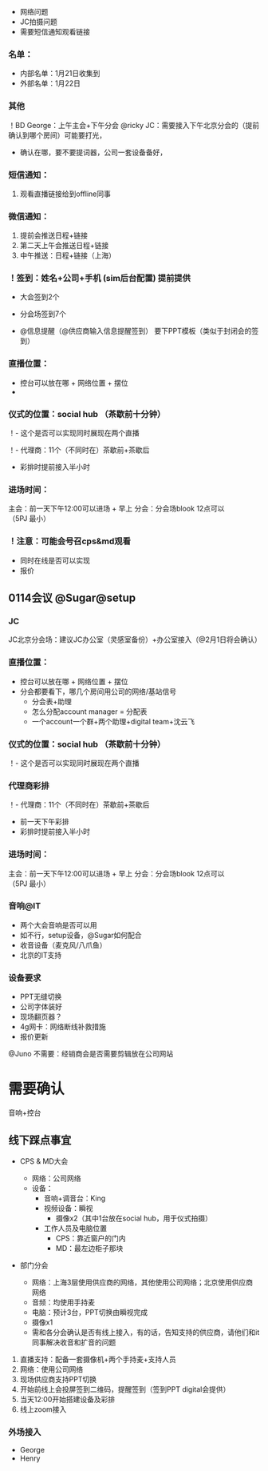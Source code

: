 - 网络问题
- JC拍摄问题
- 需要短信通知观看链接


### 名单：
- 内部名单：1月21日收集到
- 外部名单：1月22日

### 其他
！BD George：上午主会+下午分会 @ricky
JC：需要接入下午北京分会的（提前确认到哪个房间）可能要打光，
  - 确认在哪，要不要提词器，公司一套设备备好，

### 短信通知：
1.  观看直播链接给到offline同事


### 微信通知：
1. 提前会推送日程+链接
2. 第二天上午会推送日程+链接
3. 中午推送：日程+链接（上海）


### ！签到：姓名+公司+手机   (sim后台配置) 提前提供
- 大会签到2个
- 分会场签到7个

- @信息提醒（@供应商输入信息提醒签到）
要下PPT模板（类似于封闭会的签到）

### 直播位置：
- 控台可以放在哪 + 网络位置 + 摆位 
-

### 仪式的位置：social hub （茶歇前十分钟）
！- 这个是否可以实现同时展现在两个直播

！- 代理商：11个（不同时在）茶歇前+茶歇后
- 彩排时提前接入半小时


### 进场时间：
主会：前一天下午12:00可以进场 + 早上
分会：分会场blook 12点可以   
（5PJ 最小）

### ！注意：可能会号召cps&md观看 
- 同时在线是否可以实现
- 报价



## 0114会议 @Sugar@setup

### JC
JC北京分会场：建议JC办公室（灵感室备份）+办公室接入（@2月1日将会确认）

### 直播位置：
- 控台可以放在哪 + 网络位置 + 摆位 
- 分会都要看下，哪几个房间用公司的网络/基站信号
  - 分会表+助理
  - 怎么分配account manager = 分配表
  - 一个account一个群+两个助理+digital team+沈云飞

### 仪式的位置：social hub （茶歇前十分钟）
！- 这个是否可以实现同时展现在两个直播


### 代理商彩排
！- 代理商：11个（不同时在）茶歇前+茶歇后
- 前一天下午彩排
- 彩排时提前接入半小时

### 进场时间：
主会：前一天下午12:00可以进场 + 早上
分会：分会场blook 12点可以   
（5PJ 最小）

### 音响@IT
- 两个大会音响是否可以用
- 如不行，setup设备，@Sugar如何配合
- 收音设备（麦克风/八爪鱼）
- 北京的IT支持

### 设备要求
- PPT无缝切换
- 公司字体装好
- 现场翻页器？
- 4g网卡：网络断线补救措施
- 报价更新


@Juno
不需要：经销商会是否需要剪辑放在公司网站


# 需要确认
音响+控台



## 线下踩点事宜

- CPS & MD大会
  - 网络：公司网络
  - 设备：
    - 音响+调音台：King
    - 视频设备：瞬视
      - 摄像x2（其中1台放在social hub，用于仪式拍摄）
    - 工作人员及电脑位置
      - CPS：靠近窗户的门内
      - MD：最左边柜子那块
 
- 部门分会
  - 网络：上海3层使用供应商的网络，其他使用公司网络；北京使用供应商网络
  - 音频：均使用手持麦
  - 电脑：预计3台，PPT切换由瞬视完成
  - 摄像x1
  - 需和各分会确认是否有线上接入，有的话，告知支持的供应商，请他们和it同事解决收音和扩音的问题



1. 直播支持：配备一套摄像机+两个手持麦+支持人员
2. 网络：使用公司网络
3. 现场供应商支持PPT切换
4. 开始前线上会投屏签到二维码，提醒签到（签到PPT digital会提供）
5. 当天12:00开始搭建设备及彩排
6. 线上zoom接入


### 外场接入
- George
- Henry

